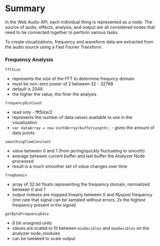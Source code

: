 # Summary
In the Web Audio API, each individual thing is represented as a node. The source of audio, effects, analysis, and output are all considered nodes that need to be connected together to perform various tasks.

To create visualizations, frequency and waveform data are extracted from the audio source using a Fast Fourier Transform.

### Frequency Analysis
`fftSize`
- represents the size of the FFT to determine frequncy domain
- must be non-zero power of 2 between 32 - 32768
- default is 2048
- the higher the value, the finer the analysis

`frequencyBinCount`
- read only - fftSize/2
- represents the number of data values available to use in the visualization
- `var dataArray = new Uint8Array(bufferLength);` - gives the amount of data points

`smoothingTimeConstant`
- value between 0 and 1 (from jarring/quickly fluctuating to smooth)
- average between current buffer and last buffer the Analyzer Node processed
- result is a much smoother set of value changes over time

`freqDomain`
- array of 32 bit floats representing the frequency domain, normalized between 0 and 1
- output indexes are mapped linearly between 0 and Nyquist frequency (min rate that signal can be sampled without errors, 2x the highest frequency present in the signal)

`getByteFrequencyData`
- 8 bit unsigned units
- values are scaled to fit between `minDecibles` and `maxDecibles` on the analyzer node_modules
- can be tweaked to scale output

